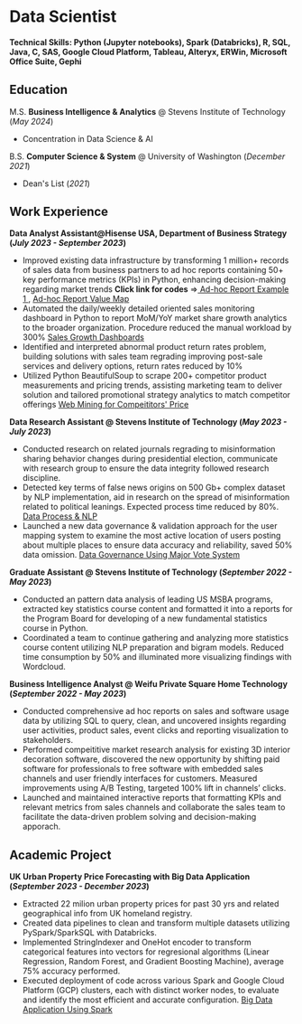 # Data Scientist
#### Technical Skills: Python (Jupyter notebooks), Spark (Databricks), R, SQL, Java, C, SAS, Google Cloud Platform, Tableau, Alteryx, ERWin, Microsoft Office Suite, Gephi

## Education
M.S. **Business Intelligence & Analytics** @ Stevens Institute of Technology (_May 2024_)
- Concentration in Data Science & AI 

B.S. **Computer Science & System** @ University of Washington (_December 2021_)
- Dean's List (_2021_)

## Work Experience
**Data Analyst Assistant@Hisense USA, Department of Business Strategy (_July 2023 - September 2023_)**
- Improved existing data infrastructure by transforming 1 million+ records of sales data from business partners to ad hoc reports containing 50+ key performance metrics (KPIs) in Python, enhancing decision-making regarding market trends
**Click link for codes** =><a href="https://github.com/Chrisding2333/portfolio/blob/main/Hisense_Dashboard/ad-hocReportGoogleTVSummary.ipynb"> Ad-hoc Report Example 1 </a>, <a href="https://github.com/Chrisding2333/portfolio/blob/main/Hisense_Dashboard/ad-hocReportValueMap.ipynb"> Ad-hoc Report Value Map </a>
- Automated the daily/weekly detailed oriented sales monitoring dashboard in Python to report MoM/YoY market share growth analytics to the broader organization. Procedure reduced the manual workload by 300%
<a href="https://github.com/Chrisding2333/portfolio/blob/main/Hisense_Dashboard/WeeklyPriceMonitor.ipynb"> Sales Growth Dashboards </a>
- Identified and interpreted abnormal product return rates problem, building solutions with sales team regrading improving post-sale services and delivery options, return rates reduced by 10%
- Utilized Python BeautifulSoup to scrape 200+ competitor product measurements and pricing trends, assisting marketing team to deliver solution and tailored promotional strategy analytics to match competitor offerings
<a href="https://github.com/Chrisding2333/portfolio/blob/main/Hisense_Data_Mining/WebMining4Prices.ipynb"> Web Mining for Compeititors' Price </a>

**Data Research Assistant @ Stevens Institute of Technology (_May 2023 - July 2023_)**
-	Conducted research on related journals regrading to misinformation sharing behavior changes during presidential election, communicate with research group to ensure the data integrity followed research discipline.
-	Detected key terms of false news origins on 500 Gb+ complex dataset by NLP implementation, aid in research on the spread of misinformation related to political leanings. Expected process time reduced by 80%.
<a href="https://github.com/Chrisding2333/portfolio/tree/main/SIT_RA/1.DataPreprocess"> Data Process & NLP </a>
-	Launched a new data governance & validation approach for the user mapping system to examine the most active location of users posting about multiple places to ensure data accuracy and reliability, saved 50% data omission.
<a href="https://github.com/Chrisding2333/portfolio/tree/main/SIT_RA/2.DataGovernance"> Data Governance Using Major Vote System </a>


**Graduate Assistant @ Stevens Institute of Technology (_September 2022 - May 2023_)**
-	Conducted an pattern data analysis of leading US MSBA programs, extracted key statistics course content and formatted it into a reports for the Program Board for developing of a new fundamental statistics course in Python. 
-	Coordinated a team to continue gathering and analyzing more statistics course content utilizing NLP preparation and bigram models. Reduced time consumption by 50% and illuminated more visualizing findings with Wordcloud. 

**Business Intelligence Analyst @ Weifu Private Square Home Technology (_September 2022 - May 2023_)**
-	Conducted comprehensive ad hoc reports on sales and software usage data by utilizing SQL to query, clean, and uncovered insights regarding user activities, product sales, event clicks and reporting visualization to stakeholders.
-	Performed compeititive market research analysis for existing 3D interior decoration software, discovered the new opportunity by shifting paid software for professionals to free software with embedded sales channels and user friendly interfaces for customers. Measured improvements using A/B Testing, targeted 100% lift in channels’ clicks. 
-	Launched and maintained interactive reports that formatting KPIs and relevant metrics from sales channels and collaborate the sales team to facilitate the data-driven problem solving and decision-making apporach.

## Academic Project
**UK Urban Property Price Forecasting with Big Data Application (_September 2023 - December 2023_)**
-	Extracted 22 milion urban property prices for past 30 yrs and related geographical info from UK homeland registry. 
-	Created data pipelines to clean and transform multiple datasets utilizing PySpark/SparkSQL with Databricks.
-	Implemented StringIndexer and OneHot encoder to transform categorical features into vectors for regresional algorithms (Linear Regression, Random Forest, and Gradient Boosting Machine), average 75% accuracy performed.
-	Executed deployment of code across various Spark and Google Cloud Platform (GCP) clusters, each with distinct worker nodes, to evaluate and identify the most efficient and accurate configuration.
<a href="https://github.com/Chrisding2333/portfolio/tree/main/Property_Price_Forecasting"> Big Data Application Using Spark </a>
